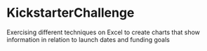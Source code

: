 # KickstarterChallenge
Exercising different techniques on Excel to create charts that show information in relation to launch dates and funding goals

